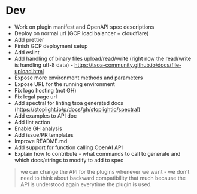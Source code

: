 # Dev
- Work on plugin manifest and OpenAPI spec descriptions
- Deploy on normal url (GCP load balancer + cloudflare)
- Add prettier
- Finish GCP deployment setup
- Add eslint
- Add handling of binary files upload/read/write (right now the read/write is handling utf-8 data) - https://tsoa-community.github.io/docs/file-upload.html
- Expose more environment methods and parameters
- Expose URL for the running environment
- Fix logo hosting (not GH)
- Fix legal page url
- Add spectral for linting tsoa generated docs (https://stoplight.io/p/docs/gh/stoplightio/spectral)
- Add examples to API doc
- Add lint action
- Enable GH analysis
- Add issue/PR templates
- Improve README.md
- Add support for function calling OpenAI API
- Explain how to contribute - what commands to call to generate and which docs/strings to modify to add to spec

> we can change the API for the plugins whenever we want - we don't need to think about backward compatibility that much because the API is understood again everytime the plugin is used.
